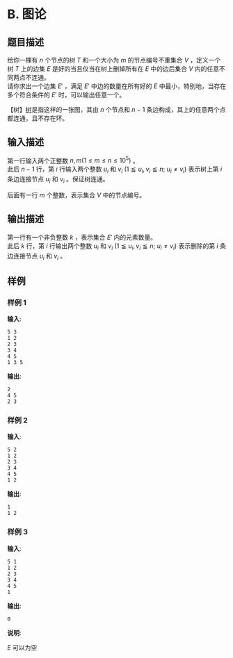 # B. 图论

## 题目描述

给你一棵有 $n$ 个节点的树 $T$ 和一个大小为 $m$ 的节点编号不重集合 $V$ ，定义一个树 $T$ 上的边集 $E$ 是好的当且仅当在树上删掉所有在 $E$ 中的边后集合 $V$ 内的任意不同两点不连通。  
请你求出一个边集 $E'$ ，满足 $E'$ 中边的数量在所有好的 $E$ 中最小，特别地，当存在多个符合条件的 $E'$ 时，可以输出任意一个。  

  
【树】<u>树</u>是指这样的一张图，其由 $n$ 个节点和 $n-1$ 条边构成，其上的任意两个点都连通，且不存在环。  
  
  


## 输入描述

第一行输入两个正整数 $n, m(1 \leq m \leq n \leq 10^5)$ 。  
此后 $n-1$ 行，第 $i$ 行输入两个整数 $u_i$ 和 $v_i\ (1 \leqq u_i, v_i \leqq n;\ u_i \neq v_i)$ 表示树上第 $i$ 条边连接节点 $u_i$ 和 $v_i$ 。保证树连通。  
  
后面有一行 $m$ 个整数，表示集合 $V$ 中的节点编号。  

  
  


## 输出描述

第一行有一个非负整数 $k$ ，表示集合 $E'$ 内的元素数量。  
此后 $k$ 行，第 $i$ 行输出两个整数 $u_i$ 和 $v_i\ (1 \leqq u_i, v_i \leqq n;\ u_i \neq v_i)$ 表示删除的第 $i$ 条边连接节点 $u_i$ 和 $v_i$ 。  
  


## 样例

### 样例 1
**输入**:
```
5 3
1 2
2 3
3 4
4 5
1 3 5
```

**输出**:
```
2
4 5
2 3
```

### 样例 2
**输入**:
```
5 2
1 2
2 3
3 4
4 5
1 2
```

**输出**:
```
1
1 2
```

### 样例 3
**输入**:
```
5 1
1 2
2 3
3 4
4 5
1
```

**输出**:
```
0
```

**说明**:  

$E$ 可以为空  


